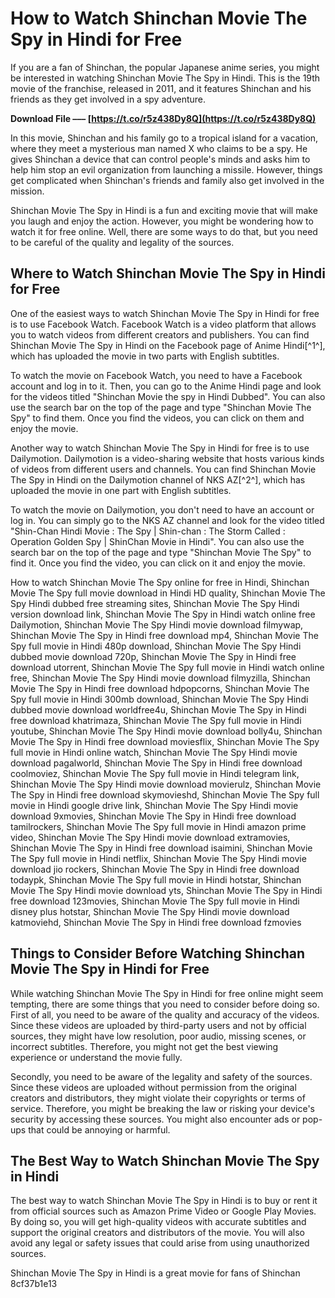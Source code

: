 
 
# How to Watch Shinchan Movie The Spy in Hindi for Free
 
If you are a fan of Shinchan, the popular Japanese anime series, you might be interested in watching Shinchan Movie The Spy in Hindi. This is the 19th movie of the franchise, released in 2011, and it features Shinchan and his friends as they get involved in a spy adventure.
 
**Download File ––– [https://t.co/r5z438Dy8Q](https://t.co/r5z438Dy8Q)**


 
In this movie, Shinchan and his family go to a tropical island for a vacation, where they meet a mysterious man named X who claims to be a spy. He gives Shinchan a device that can control people's minds and asks him to help him stop an evil organization from launching a missile. However, things get complicated when Shinchan's friends and family also get involved in the mission.
 
Shinchan Movie The Spy in Hindi is a fun and exciting movie that will make you laugh and enjoy the action. However, you might be wondering how to watch it for free online. Well, there are some ways to do that, but you need to be careful of the quality and legality of the sources.
 
## Where to Watch Shinchan Movie The Spy in Hindi for Free
 
One of the easiest ways to watch Shinchan Movie The Spy in Hindi for free is to use Facebook Watch. Facebook Watch is a video platform that allows you to watch videos from different creators and publishers. You can find Shinchan Movie The Spy in Hindi on the Facebook page of Anime Hindi[^1^], which has uploaded the movie in two parts with English subtitles.
 
To watch the movie on Facebook Watch, you need to have a Facebook account and log in to it. Then, you can go to the Anime Hindi page and look for the videos titled "Shinchan Movie the spy in Hindi Dubbed". You can also use the search bar on the top of the page and type "Shinchan Movie The Spy" to find them. Once you find the videos, you can click on them and enjoy the movie.
 
Another way to watch Shinchan Movie The Spy in Hindi for free is to use Dailymotion. Dailymotion is a video-sharing website that hosts various kinds of videos from different users and channels. You can find Shinchan Movie The Spy in Hindi on the Dailymotion channel of NKS AZ[^2^], which has uploaded the movie in one part with English subtitles.
 
To watch the movie on Dailymotion, you don't need to have an account or log in. You can simply go to the NKS AZ channel and look for the video titled "Shin-Chan Hindi Movie : The Spy | Shin-chan : The Storm Called : Operation Golden Spy | ShinChan Movie in Hindi". You can also use the search bar on the top of the page and type "Shinchan Movie The Spy" to find it. Once you find the video, you can click on it and enjoy the movie.
 
How to watch Shinchan Movie The Spy online for free in Hindi,  Shinchan Movie The Spy full movie download in Hindi HD quality,  Shinchan Movie The Spy Hindi dubbed free streaming sites,  Shinchan Movie The Spy Hindi version download link,  Shinchan Movie The Spy in Hindi watch online free Dailymotion,  Shinchan Movie The Spy Hindi movie download filmywap,  Shinchan Movie The Spy in Hindi free download mp4,  Shinchan Movie The Spy full movie in Hindi 480p download,  Shinchan Movie The Spy Hindi dubbed movie download 720p,  Shinchan Movie The Spy in Hindi free download utorrent,  Shinchan Movie The Spy full movie in Hindi watch online free,  Shinchan Movie The Spy Hindi movie download filmyzilla,  Shinchan Movie The Spy in Hindi free download hdpopcorns,  Shinchan Movie The Spy full movie in Hindi 300mb download,  Shinchan Movie The Spy Hindi dubbed movie download worldfree4u,  Shinchan Movie The Spy in Hindi free download khatrimaza,  Shinchan Movie The Spy full movie in Hindi youtube,  Shinchan Movie The Spy Hindi movie download bolly4u,  Shinchan Movie The Spy in Hindi free download moviesflix,  Shinchan Movie The Spy full movie in Hindi online watch,  Shinchan Movie The Spy Hindi movie download pagalworld,  Shinchan Movie The Spy in Hindi free download coolmoviez,  Shinchan Movie The Spy full movie in Hindi telegram link,  Shinchan Movie The Spy Hindi movie download movierulz,  Shinchan Movie The Spy in Hindi free download skymovieshd,  Shinchan Movie The Spy full movie in Hindi google drive link,  Shinchan Movie The Spy Hindi movie download 9xmovies,  Shinchan Movie The Spy in Hindi free download tamilrockers,  Shinchan Movie The Spy full movie in Hindi amazon prime video,  Shinchan Movie The Spy Hindi movie download extramovies,  Shinchan Movie The Spy in Hindi free download isaimini,  Shinchan Movie The Spy full movie in Hindi netflix,  Shinchan Movie The Spy Hindi movie download jio rockers,  Shinchan Movie The Spy in Hindi free download todaypk,  Shinchan Movie The Spy full movie in Hindi hotstar,  Shinchan Movie The Spy Hindi movie download yts,  Shinchan Movie The Spy in Hindi free download 123movies,  Shinchan Movie The Spy full movie in Hindi disney plus hotstar,  Shinchan Movie The Spy Hindi movie download katmoviehd,  Shinchan Movie The Spy in Hindi free download fzmovies
 
## Things to Consider Before Watching Shinchan Movie The Spy in Hindi for Free
 
While watching Shinchan Movie The Spy in Hindi for free online might seem tempting, there are some things that you need to consider before doing so. First of all, you need to be aware of the quality and accuracy of the videos. Since these videos are uploaded by third-party users and not by official sources, they might have low resolution, poor audio, missing scenes, or incorrect subtitles. Therefore, you might not get the best viewing experience or understand the movie fully.
 
Secondly, you need to be aware of the legality and safety of the sources. Since these videos are uploaded without permission from the original creators and distributors, they might violate their copyrights or terms of service. Therefore, you might be breaking the law or risking your device's security by accessing these sources. You might also encounter ads or pop-ups that could be annoying or harmful.
 
## The Best Way to Watch Shinchan Movie The Spy in Hindi
 
The best way to watch Shinchan Movie The Spy in Hindi is to buy or rent it from official sources such as Amazon Prime Video or Google Play Movies. By doing so, you will get high-quality videos with accurate subtitles and support the original creators and distributors of the movie. You will also avoid any legal or safety issues that could arise from using unauthorized sources.
 
Shinchan Movie The Spy in Hindi is a great movie for fans of Shinchan
 8cf37b1e13
 
